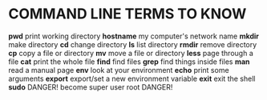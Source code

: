 # COMMAND LINE TERMS TO KNOW

**pwd**   print working directory
**hostname**  my computer's network name
**mkdir**   make directory
**cd**    change directory
**ls**    list directory
**rmdir**   remove directory
**cp**    copy a file or directory
**mv**    move a file or directory
**less**    page through a file
**cat**   print the whole file
**find**    find files
**grep**    find things inside files
**man**   read a manual page
**env**   look at your environment
**echo**    print some arguments
**export**  export/set a new environment variable
**exit**   exit the shell
**sudo**    DANGER! become super user root DANGER!

